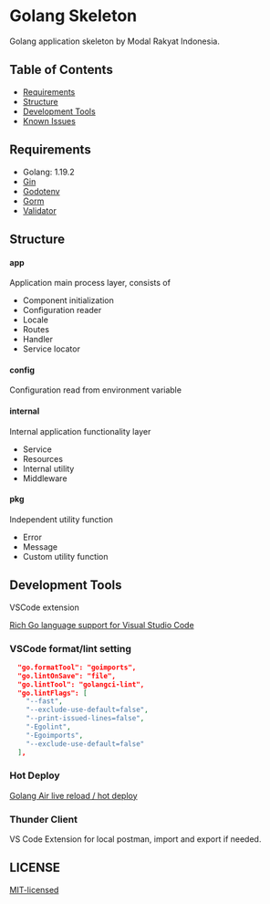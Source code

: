 # Golang Skeleton

Golang application skeleton by Modal Rakyat Indonesia.

## Table of Contents

- [Requirements](#requirements)
- [Structure](#structure)
- [Development Tools](#development-tools)
- [Known Issues](#known-issues)

## Requirements

- Golang: 1.19.2
- [Gin](https://github.com/gin-gonic/gin)
- [Godotenv](https://github.com/joho/godotenv)
- [Gorm](https://github.com/go-gorm/gorm)
- [Validator](https://github.com/go-playground/validator)

## Structure

#### app

Application main process layer, consists of

- Component initialization
- Configuration reader
- Locale
- Routes
- Handler
- Service locator

#### config

Configuration read from environment variable

#### internal

Internal application functionality layer

- Service
- Resources
- Internal utility
- Middleware

#### pkg

Independent utility function

- Error
- Message
- Custom utility function

## Development Tools

VSCode extension

[Rich Go language support for Visual Studio Code
](https://marketplace.visualstudio.com/items?itemName=golang.go)

### VSCode format/lint setting

```json
  "go.formatTool": "goimports",
  "go.lintOnSave": "file",
  "go.lintTool": "golangci-lint",
  "go.lintFlags": [
    "--fast",
    "--exclude-use-default=false",
    "--print-issued-lines=false",
    "-Egolint",
    "-Egoimports",
    "--exclude-use-default=false"
  ],
```

### Hot Deploy

[Golang Air live reload / hot deploy](https://github.com/cosmtrek/air)

### Thunder Client

VS Code Extension for local postman, import and export if needed.

## LICENSE

[MIT-licensed](https://github.com/yuliamc/skeleton-golang/blob/master/LICENSE)
